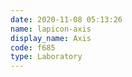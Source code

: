 ```yaml
---
date: 2020-11-08 05:13:26
name: lapicon-axis
display_name: Axis
code: f685
type: Laboratory
---
```

